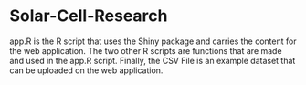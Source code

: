 # Solar-Cell-Research
app.R is the R script that uses the Shiny package and carries the content for the web application.
The two other R scripts are functions that are made and used in the app.R script.
Finally, the CSV File is an example dataset that can be uploaded on the web application.
